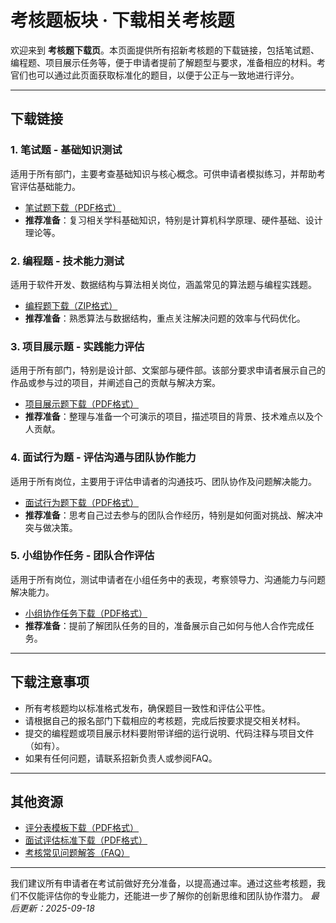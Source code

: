 # 考核题板块 · 下载相关考核题

欢迎来到 **考核题下载页**。本页面提供所有招新考核题的下载链接，包括笔试题、编程题、项目展示任务等，便于申请者提前了解题型与要求，准备相应的材料。考官们也可以通过此页面获取标准化的题目，以便于公正与一致地进行评分。

------

## 下载链接

### 1. **笔试题 - 基础知识测试**

适用于所有部门，主要考查基础知识与核心概念。可供申请者模拟练习，并帮助考官评估基础能力。

- [笔试题下载（PDF格式）](https://chatgpt.com/c/68cbcbc2-ec90-8330-9d77-6c0d669e8ff6#)
- **推荐准备**：复习相关学科基础知识，特别是计算机科学原理、硬件基础、设计理论等。

### 2. **编程题 - 技术能力测试**

适用于软件开发、数据结构与算法相关岗位，涵盖常见的算法题与编程实践题。

- [编程题下载（ZIP格式）](https://chatgpt.com/c/68cbcbc2-ec90-8330-9d77-6c0d669e8ff6#)
- **推荐准备**：熟悉算法与数据结构，重点关注解决问题的效率与代码优化。

### 3. **项目展示题 - 实践能力评估**

适用于所有部门，特别是设计部、文案部与硬件部。该部分要求申请者展示自己的作品或参与过的项目，并阐述自己的贡献与解决方案。

- [项目展示题下载（PDF格式）](https://chatgpt.com/c/68cbcbc2-ec90-8330-9d77-6c0d669e8ff6#)
- **推荐准备**：整理与准备一个可演示的项目，描述项目的背景、技术难点以及个人贡献。

### 4. **面试行为题 - 评估沟通与团队协作能力**

适用于所有岗位，主要用于评估申请者的沟通技巧、团队协作及问题解决能力。

- [面试行为题下载（PDF格式）](https://chatgpt.com/c/68cbcbc2-ec90-8330-9d77-6c0d669e8ff6#)
- **推荐准备**：思考自己过去参与的团队合作经历，特别是如何面对挑战、解决冲突与做决策。

### 5. **小组协作任务 - 团队合作评估**

适用于所有岗位，测试申请者在小组任务中的表现，考察领导力、沟通能力与问题解决能力。

- [小组协作任务下载（PDF格式）](https://chatgpt.com/c/68cbcbc2-ec90-8330-9d77-6c0d669e8ff6#)
- **推荐准备**：提前了解团队任务的目的，准备展示自己如何与他人合作完成任务。

------

## 下载注意事项

- 所有考核题均以标准格式发布，确保题目一致性和评估公平性。
- 请根据自己的报名部门下载相应的考核题，完成后按要求提交相关材料。
- 提交的编程题或项目展示材料要附带详细的运行说明、代码注释与项目文件（如有）。
- 如果有任何问题，请联系招新负责人或参阅FAQ。

------

## 其他资源

- [评分表模板下载（PDF格式）](https://chatgpt.com/c/68cbcbc2-ec90-8330-9d77-6c0d669e8ff6#)
- [面试评估标准下载（PDF格式）](https://chatgpt.com/c/68cbcbc2-ec90-8330-9d77-6c0d669e8ff6#)
- [考核常见问题解答（FAQ）](https://chatgpt.com/c/68cbcbc2-ec90-8330-9d77-6c0d669e8ff6#)

------

我们建议所有申请者在考试前做好充分准备，以提高通过率。通过这些考核题，我们不仅能评估你的专业能力，还能进一步了解你的创新思维和团队协作潜力。
 *最后更新：2025-09-18*